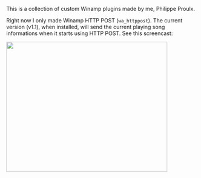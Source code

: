 This is a collection of custom Winamp plugins made by me, Philippe Proulx.

Right now I only made Winamp HTTP POST (`wa_httppost`). The current version (v1.1), when installed, will send the current playing song informations when it starts using HTTP POST. See this screencast:

<a href='http://www.youtube.com/watch?feature=player_embedded&v=efRRgWsKOfM' target='_blank'><img src='http://img.youtube.com/vi/efRRgWsKOfM/0.jpg' width='425' height=344 /></a>